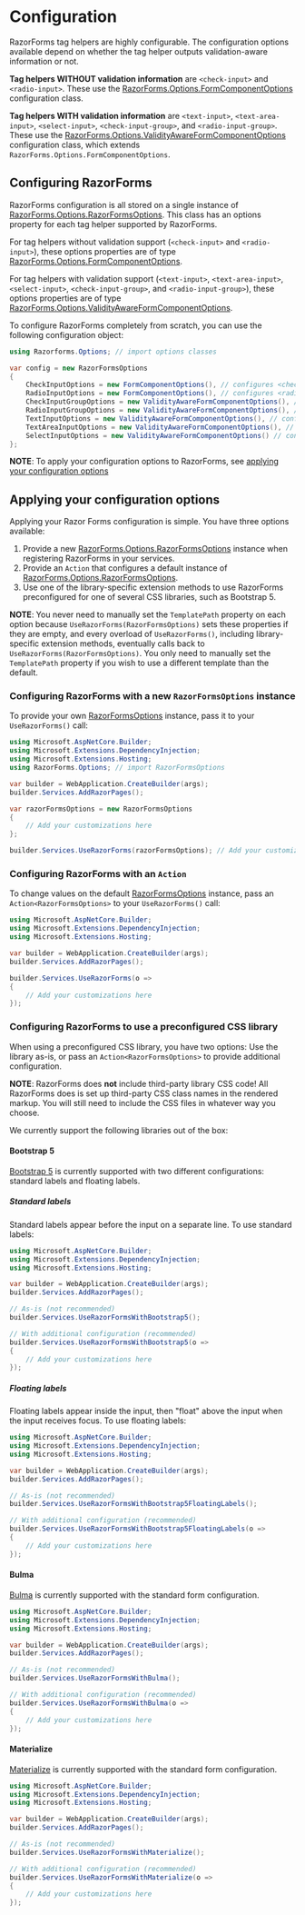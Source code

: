 # Configuration

RazorForms tag helpers are highly configurable. The configuration options available depend on whether the tag helper outputs validation-aware information or not.

**Tag helpers WITHOUT validation information** are `<check-input>` and `<radio-input>`. These use the [RazorForms.Options.FormComponentOptions](/docs/api/FormComponentOptions) configuration class.

**Tag helpers WITH validation information** are `<text-input>`, `<text-area-input>`, `<select-input>`, `<check-input-group>`, and `<radio-input-group>`. These use the [RazorForms.Options.ValidityAwareFormComponentOptions](/docs/api/ValidityAwareFormComponentOptions) configuration class, which extends `RazorForms.Options.FormComponentOptions`.

## Configuring RazorForms

RazorForms configuration is all stored on a single instance of [RazorForms.Options.RazorFormsOptions](/docs/api/RazorFormsOptions). This class has an options property for each tag helper supported by RazorForms.

For tag helpers without validation support (`<check-input>` and `<radio-input>`), these options properties are of type [RazorForms.Options.FormComponentOptions](/docs/api/FormComponentOptions).

For tag helpers with validation support (`<text-input>`, `<text-area-input>`, `<select-input>`, `<check-input-group>`, and `<radio-input-group>`), these options properties are of type [RazorForms.Options.ValidityAwareFormComponentOptions](/docs/api/ValidityAwareFormComponentOptions).

To configure RazorForms completely from scratch, you can use the following configuration object:

```csharp
using Razorforms.Options; // import options classes

var config = new RazorFormsOptions
{
    CheckInputOptions = new FormComponentOptions(), // configures <check-input>
    RadioInputOptions = new FormComponentOptions(), // configures <radio-input>
    CheckInputGroupOptions = new ValidityAwareFormComponentOptions(), // configures <check-input-group>
    RadioInputGroupOptions = new ValidityAwareFormComponentOptions(), // configures <radio-input-group>
    TextInputOptions = new ValidityAwareFormComponentOptions(), // configures <text-input>
    TextAreaInputOptions = new ValidityAwareFormComponentOptions(), // configures <text-area-input>
    SelectInputOptions = new ValidityAwareFormComponentOptions() // configures <select-input>
};
```

**NOTE**: To apply your configuration options to RazorForms, see [applying your configuration options](#applying-your-configuration-options)





## Applying your configuration options

Applying your Razor Forms configuration is simple. You have three options available:

1. Provide a new [RazorForms.Options.RazorFormsOptions](/docs/api/RazorFormsOptions) instance when registering RazorForms in your services.
2. Provide an `Action` that configures a default instance of [RazorForms.Options.RazorFormsOptions](/docs/api/RazorFormsOptions).
3. Use one of the library-specific extension methods to use RazorForms preconfigured for one of several CSS libraries, such as Bootstrap 5.

**NOTE**: You never need to manually set the `TemplatePath` property on each option because `UseRazorForms(RazorFormsOptions)` sets these properties if they are empty, and every overload of `UseRazorForms()`, including library-specific extension methods, eventually calls back to `UseRazorForms(RazorFormsOptions)`. You only need to manually set the `TemplatePath` property if you wish to use a different template than the default.

### Configuring RazorForms with a new `RazorFormsOptions` instance

To provide your own [RazorFormsOptions](/docs/api/RazorFormsOptions) instance, pass it to your `UseRazorForms()` call:

```csharp
using Microsoft.AspNetCore.Builder;
using Microsoft.Extensions.DependencyInjection;
using Microsoft.Extensions.Hosting;
using RazorForms.Options; // import RazorFormsOptions

var builder = WebApplication.CreateBuilder(args);
builder.Services.AddRazorPages();

var razorFormsOptions = new RazorFormsOptions
{
    // Add your customizations here
};

builder.Services.UseRazorForms(razorFormsOptions); // Add your customized options to RazorForms
```

### Configuring RazorForms with an `Action`

To change values on the default [RazorFormsOptions](/docs/api/RazorFormsOptions) instance, pass an `Action<RazorFormsOptions>` to your `UseRazorForms()` call:

```csharp
using Microsoft.AspNetCore.Builder;
using Microsoft.Extensions.DependencyInjection;
using Microsoft.Extensions.Hosting;

var builder = WebApplication.CreateBuilder(args);
builder.Services.AddRazorPages();

builder.Services.UseRazorForms(o =>
{
    // Add your customizations here
});
```

### Configuring RazorForms to use a preconfigured CSS library

When using a preconfigured CSS library, you have two options: Use the library as-is, or pass an `Action<RazorFormsOptions>` to provide additional configuration.

**NOTE**: RazorForms does **not** include third-party library CSS code! All RazorForms does is set up third-party CSS class names in the rendered markup. You will still need to include the CSS files in whatever way you choose.

We currently support the following libraries out of the box:

#### Bootstrap 5

[Bootstrap 5](https://getboostrap.com) is currently supported with two different configurations: standard labels and floating labels.

##### Standard labels

Standard labels appear before the input on a separate line. To use standard labels:

```csharp
using Microsoft.AspNetCore.Builder;
using Microsoft.Extensions.DependencyInjection;
using Microsoft.Extensions.Hosting;

var builder = WebApplication.CreateBuilder(args);
builder.Services.AddRazorPages();

// As-is (not recommended)
builder.Services.UseRazorFormsWithBootstrap5();

// With additional configuration (recommended)
builder.Services.UseRazorFormsWithBootstrap5(o =>
{
    // Add your customizations here
});
```

##### Floating labels

Floating labels appear inside the input, then "float" above the input when the input receives focus. To use floating labels:

```csharp
using Microsoft.AspNetCore.Builder;
using Microsoft.Extensions.DependencyInjection;
using Microsoft.Extensions.Hosting;

var builder = WebApplication.CreateBuilder(args);
builder.Services.AddRazorPages();

// As-is (not recommended)
builder.Services.UseRazorFormsWithBootstrap5FloatingLabels();

// With additional configuration (recommended)
builder.Services.UseRazorFormsWithBootstrap5FloatingLabels(o =>
{
    // Add your customizations here
});
```

#### Bulma

[Bulma](https://bulma.io) is currently supported with the standard form configuration.

```csharp
using Microsoft.AspNetCore.Builder;
using Microsoft.Extensions.DependencyInjection;
using Microsoft.Extensions.Hosting;

var builder = WebApplication.CreateBuilder(args);
builder.Services.AddRazorPages();

// As-is (not recommended)
builder.Services.UseRazorFormsWithBulma();

// With additional configuration (recommended)
builder.Services.UseRazorFormsWithBulma(o =>
{
    // Add your customizations here
});
```

#### Materialize

[Materialize](https://materializecss.com/) is currently supported with the standard form configuration.

```csharp
using Microsoft.AspNetCore.Builder;
using Microsoft.Extensions.DependencyInjection;
using Microsoft.Extensions.Hosting;

var builder = WebApplication.CreateBuilder(args);
builder.Services.AddRazorPages();

// As-is (not recommended)
builder.Services.UseRazorFormsWithMaterialize();

// With additional configuration (recommended)
builder.Services.UseRazorFormsWithMaterialize(o =>
{
    // Add your customizations here
});
```